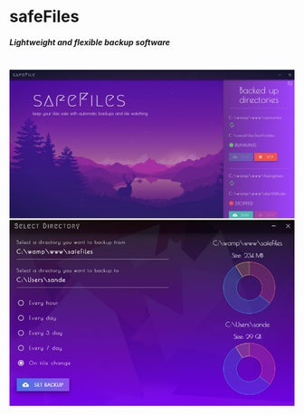 # safeFiles
<h5>Lightweight and flexible backup software</h5>
<br>
<img src="https://raw.githubusercontent.com/sanderhelleso/safeFiles/master/img/safeFiles.jpg"></img>
<img src="https://raw.githubusercontent.com/sanderhelleso/safeFiles/master/img/safeFiles2.jpg"></img>

